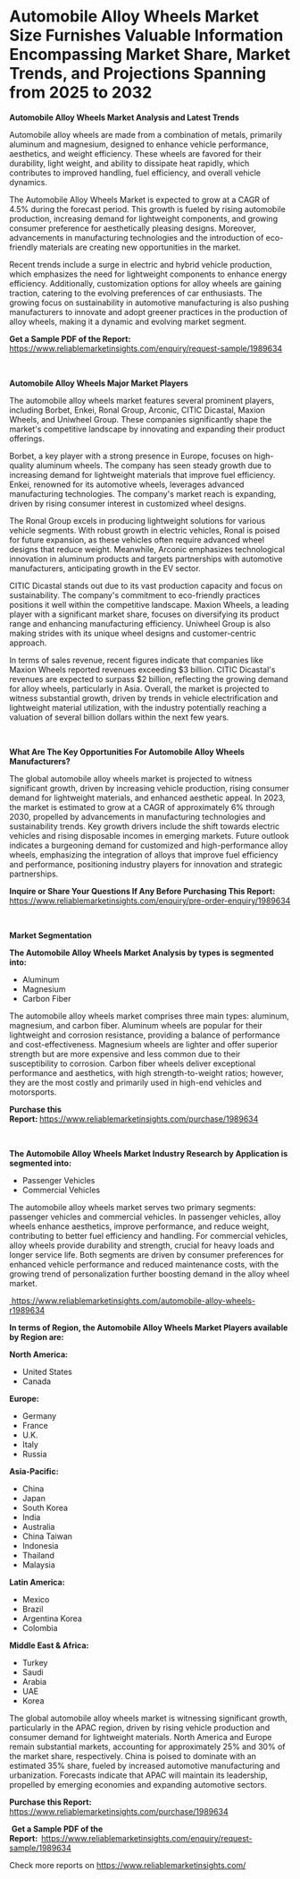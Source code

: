 <p><h1>Automobile Alloy Wheels Market Size Furnishes Valuable Information Encompassing Market Share, Market Trends, and Projections Spanning from 2025 to 2032</h1></p><p><strong>Automobile Alloy Wheels Market Analysis and Latest Trends</strong></p>
<p><p>Automobile alloy wheels are made from a combination of metals, primarily aluminum and magnesium, designed to enhance vehicle performance, aesthetics, and weight efficiency. These wheels are favored for their durability, light weight, and ability to dissipate heat rapidly, which contributes to improved handling, fuel efficiency, and overall vehicle dynamics.</p><p>The Automobile Alloy Wheels Market is expected to grow at a CAGR of 4.5% during the forecast period. This growth is fueled by rising automobile production, increasing demand for lightweight components, and growing consumer preference for aesthetically pleasing designs. Moreover, advancements in manufacturing technologies and the introduction of eco-friendly materials are creating new opportunities in the market.</p><p>Recent trends include a surge in electric and hybrid vehicle production, which emphasizes the need for lightweight components to enhance energy efficiency. Additionally, customization options for alloy wheels are gaining traction, catering to the evolving preferences of car enthusiasts. The growing focus on sustainability in automotive manufacturing is also pushing manufacturers to innovate and adopt greener practices in the production of alloy wheels, making it a dynamic and evolving market segment.</p></p>
<p><strong>Get a Sample PDF of the Report:&nbsp;</strong> <a href="https://www.reliablemarketinsights.com/enquiry/request-sample/1989634?utm_campaign=2280&utm_medium=2&utm_source=Github&utm_content=ia&utm_term=31032025&utm_id=automobile-alloy-wheels">https://www.reliablemarketinsights.com/enquiry/request-sample/1989634</a></p>
<p>&nbsp;</p>
<p><strong>Automobile Alloy Wheels Major Market Players</strong></p>
<p><p>The automobile alloy wheels market features several prominent players, including Borbet, Enkei, Ronal Group, Arconic, CITIC Dicastal, Maxion Wheels, and Uniwheel Group. These companies significantly shape the market's competitive landscape by innovating and expanding their product offerings.</p><p>Borbet, a key player with a strong presence in Europe, focuses on high-quality aluminum wheels. The company has seen steady growth due to increasing demand for lightweight materials that improve fuel efficiency. Enkei, renowned for its automotive wheels, leverages advanced manufacturing technologies. The company's market reach is expanding, driven by rising consumer interest in customized wheel designs.</p><p>The Ronal Group excels in producing lightweight solutions for various vehicle segments. With robust growth in electric vehicles, Ronal is poised for future expansion, as these vehicles often require advanced wheel designs that reduce weight. Meanwhile, Arconic emphasizes technological innovation in aluminum products and targets partnerships with automotive manufacturers, anticipating growth in the EV sector.</p><p>CITIC Dicastal stands out due to its vast production capacity and focus on sustainability. The company's commitment to eco-friendly practices positions it well within the competitive landscape. Maxion Wheels, a leading player with a significant market share, focuses on diversifying its product range and enhancing manufacturing efficiency. Uniwheel Group is also making strides with its unique wheel designs and customer-centric approach.</p><p>In terms of sales revenue, recent figures indicate that companies like Maxion Wheels reported revenues exceeding $3 billion. CITIC Dicastal's revenues are expected to surpass $2 billion, reflecting the growing demand for alloy wheels, particularly in Asia. Overall, the market is projected to witness substantial growth, driven by trends in vehicle electrification and lightweight material utilization, with the industry potentially reaching a valuation of several billion dollars within the next few years.</p></p>
<p>&nbsp;</p>
<p><strong>What Are The Key Opportunities For Automobile Alloy Wheels Manufacturers?</strong></p>
<p><p>The global automobile alloy wheels market is projected to witness significant growth, driven by increasing vehicle production, rising consumer demand for lightweight materials, and enhanced aesthetic appeal. In 2023, the market is estimated to grow at a CAGR of approximately 6% through 2030, propelled by advancements in manufacturing technologies and sustainability trends. Key growth drivers include the shift towards electric vehicles and rising disposable incomes in emerging markets. Future outlook indicates a burgeoning demand for customized and high-performance alloy wheels, emphasizing the integration of alloys that improve fuel efficiency and performance, positioning industry players for innovation and strategic partnerships.</p></p>
<p><strong>Inquire or Share Your Questions If Any Before Purchasing This Report:</strong> <a href="https://www.reliablemarketinsights.com/enquiry/pre-order-enquiry/1989634?utm_campaign=2280&utm_medium=2&utm_source=Github&utm_content=ia&utm_term=31032025&utm_id=automobile-alloy-wheels">https://www.reliablemarketinsights.com/enquiry/pre-order-enquiry/1989634</a></p>
<p>&nbsp;</p>
<p><strong>Market Segmentation</strong></p>
<p><strong>The Automobile Alloy Wheels Market Analysis by types is segmented into:</strong></p>
<p><ul><li>Aluminum</li><li>Magnesium</li><li>Carbon Fiber</li></ul></p>
<p><p>The automobile alloy wheels market comprises three main types: aluminum, magnesium, and carbon fiber. Aluminum wheels are popular for their lightweight and corrosion resistance, providing a balance of performance and cost-effectiveness. Magnesium wheels are lighter and offer superior strength but are more expensive and less common due to their susceptibility to corrosion. Carbon fiber wheels deliver exceptional performance and aesthetics, with high strength-to-weight ratios; however, they are the most costly and primarily used in high-end vehicles and motorsports.</p></p>
<p><strong>Purchase this Report:&nbsp;</strong><a href="https://www.reliablemarketinsights.com/purchase/1989634?utm_campaign=2280&utm_medium=2&utm_source=Github&utm_content=ia&utm_term=31032025&utm_id=automobile-alloy-wheels">https://www.reliablemarketinsights.com/purchase/1989634</a></p>
<p>&nbsp;</p>
<p><strong>The Automobile Alloy Wheels Market Industry Research by Application is segmented into:</strong></p>
<p><ul><li>Passenger Vehicles</li><li>Commercial Vehicles</li></ul></p>
<p><p>The automobile alloy wheels market serves two primary segments: passenger vehicles and commercial vehicles. In passenger vehicles, alloy wheels enhance aesthetics, improve performance, and reduce weight, contributing to better fuel efficiency and handling. For commercial vehicles, alloy wheels provide durability and strength, crucial for heavy loads and longer service life. Both segments are driven by consumer preferences for enhanced vehicle performance and reduced maintenance costs, with the growing trend of personalization further boosting demand in the alloy wheel market.</p></p>
<p><a href="https://www.reliablemarketinsights.com/automobile-alloy-wheels-r1989634?utm_campaign=2280&utm_medium=2&utm_source=Github&utm_content=ia&utm_term=31032025&utm_id=automobile-alloy-wheels">&nbsp;https://www.reliablemarketinsights.com/automobile-alloy-wheels-r1989634</a></p>
<p><strong>In terms of Region, the Automobile Alloy Wheels Market Players available by Region are:</strong></p>
<p>
    <p> <strong> North America: </strong>
        <ul>
            <li>United States</li>
            <li>Canada</li>
        </ul>
        </p> 
    <p> <strong> Europe: </strong>
        <ul>
            <li>Germany</li>
            <li>France</li>
            <li>U.K.</li>
            <li>Italy</li>
            <li>Russia</li>
        </ul>
        </p> 
    <p> <strong> Asia-Pacific: </strong>
        <ul>
            <li>China</li>
            <li>Japan</li>
            <li>South Korea</li>
            <li>India</li>
            <li>Australia</li>
            <li>China Taiwan</li>
            <li>Indonesia</li>
            <li>Thailand</li>
            <li>Malaysia</li>
        </ul>
        </p> 
    <p> <strong> Latin America: </strong>
        <ul>
            <li>Mexico</li>
            <li>Brazil</li>
            <li>Argentina Korea</li>
            <li>Colombia</li>
        </ul>
        </p> 
    <p> <strong> Middle East & Africa: </strong>
        <ul>
            <li>Turkey</li>
            <li>Saudi</li>
            <li>Arabia</li>
            <li>UAE</li>
            <li>Korea</li>
        </ul>
    </p>
    </p>
<p><p>The global automobile alloy wheels market is witnessing significant growth, particularly in the APAC region, driven by rising vehicle production and consumer demand for lightweight materials. North America and Europe remain substantial markets, accounting for approximately 25% and 30% of the market share, respectively. China is poised to dominate with an estimated 35% share, fueled by increased automotive manufacturing and urbanization. Forecasts indicate that APAC will maintain its leadership, propelled by emerging economies and expanding automotive sectors.</p></p>
<p><strong>Purchase this Report: </strong><a href="https://www.reliablemarketinsights.com/purchase/1989634?utm_campaign=2280&utm_medium=2&utm_source=Github&utm_content=ia&utm_term=31032025&utm_id=automobile-alloy-wheels">https://www.reliablemarketinsights.com/purchase/1989634</a></p>
<p>&nbsp;<strong>Get a Sample PDF of the Report:&nbsp;&nbsp;</strong><a href="https://www.reliablemarketinsights.com/enquiry/request-sample/1989634?utm_campaign=2280&utm_medium=2&utm_source=Github&utm_content=ia&utm_term=31032025&utm_id=automobile-alloy-wheels">https://www.reliablemarketinsights.com/enquiry/request-sample/1989634</a></p>
<p><strong></strong></p>
<p>Check more reports on <a href="https://www.reliablemarketinsights.com/?utm_campaign=2280&utm_medium=2&utm_source=Github&utm_content=ia&utm_term=31032025&utm_id=automobile-alloy-wheels">https://www.reliablemarketinsights.com/</a></p>